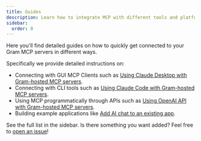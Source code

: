 ```yaml
---
title: Guides
description: Learn how to integrate MCP with different tools and platforms
sidebar:
  order: 0
---
```


Here you'll find detailed guides on how to quickly get connected to your Gram MCP servers in different ways.

Specifically we provide detailed instructions on:

* Connecting with GUI MCP Clients such as [Using Claude Desktop with Gram-hosted MCP servers](/clients/using-claude-desktop-with-gram-mcp-server).
* Connecting with CLI tools such as [Using Claude Code with Gram-hosted MCP servers](/clients/using-claude-code-with-gram-mcp-servers).
* Using MCP programmatically through APIs such as [Using OpenAI API with Gram-hosted MCP servers](/api-clients/using-openai-api-with-gram-mcp-servers).
* Building example applications like [Add AI chat to an existing app](/examples/adding-ai-chat-to-your-app).

See the full list in the sidebar. Is there something you want added? Feel free to [open an issue](https://github.com/speakeasy-api/gram-docs/issues)!


